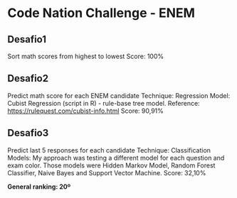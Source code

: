 # Code Nation Challenge - ENEM

## Desafio1
Sort math scores from highest to lowest
Score: 100%

## Desafio2
Predict math score for each ENEM candidate
Technique: Regression
Model: Cubist Regression (script in R) - rule-base tree model. Reference: https://rulequest.com/cubist-info.html
Score: 90,91%

## Desafio3
Predict last 5 responses for each candidate
Technique: Classification
Models: My approach was testing a different model for each question and exam color. Those models were Hidden Markov Model, Random Forest Classifier, Naive Bayes and Support Vector Machine.
Score: 32,10%

**General ranking: 20º**
